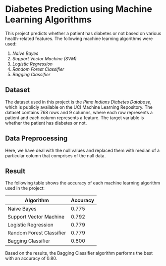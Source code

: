 # Diabetes Prediction using Machine Learning Algorithms
This project predicts whether a patient has diabetes or not based on various health-related features. The following machine learning algorithms were used:

1) *Naive Bayes*
2) *Support Vector Machine (SVM)*
3) *Logistic Regression*
4) *Random Forest Classifier*
5) *Bagging Classifier*

## Dataset
The dataset used in this project is the *Pima Indians Diabetes Database*, which is publicly available on the UCI Machine Learning Repository. The dataset contains 768 rows and 9 columns, where each row represents a patient and each column represents a feature. The target variable is whether the patient has diabetes or not.

## Data Preprocessing
Here, we have deal with the null values and replaced them with median of a particular column that comprises of the null data.

## Result
The following table shows the accuracy of each machine learning algorithm used in the project:

| Algorithm              | Accuracy      | 
| ---------------------- | ------------- | 
|Naive Bayes	           | 0.775         | 
|Support Vector Machine  | 0.792         | 
|Logistic Regression     | 0.779         |
|Random Forest Classifier| 0.779         |
|Bagging Classifier      | 0.800         |

Based on the results, the Bagging Classifier algorithm performs the best with an accuracy of 0.80.
